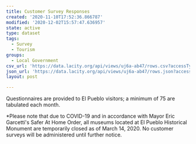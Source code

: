 ```yaml
---
title: Customer Survey Responses
created: '2020-11-10T17:52:36.866787'
modified: '2020-12-02T15:57:47.636957'
state: active
type: dataset
tags:
  - Survey
  - Tourism
groups:
  - Local Government
csv_url: 'https://data.lacity.org/api/views/uj6a-ab47/rows.csv?accessType=DOWNLOAD'
json_url: 'https://data.lacity.org/api/views/uj6a-ab47/rows.json?accessType=DOWNLOAD'
layout: post

---
```

Questionnaires are provided to El Pueblo visitors; a minimum of 75 are tabulated each month.

*Please note that due to COVID-19 and in accordance with Mayor Eric Garcetti's Safer At Home Order, all museums located at El Pueblo Historical Monument are temporarily closed as of March 14, 2020. No customer surveys will be administered until further notice.
